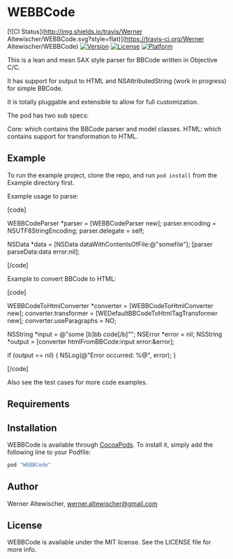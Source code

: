 # WEBBCode

[![CI Status](http://img.shields.io/travis/Werner Altewischer/WEBBCode.svg?style=flat)](https://travis-ci.org/Werner Altewischer/WEBBCode)
[![Version](https://img.shields.io/cocoapods/v/WEBBCode.svg?style=flat)](http://cocoapods.org/pods/WEBBCode)
[![License](https://img.shields.io/cocoapods/l/WEBBCode.svg?style=flat)](http://cocoapods.org/pods/WEBBCode)
[![Platform](https://img.shields.io/cocoapods/p/WEBBCode.svg?style=flat)](http://cocoapods.org/pods/WEBBCode)

This is a lean and mean SAX style parser for BBCode written in Objective C/C.

It has support for output to HTML and NSAttributedString (work in progress) for simple BBCode.

It is totally pluggable and extensible to allow for full customization.

The pod has two sub specs:

Core: which contains the BBCode parser and model classes.
HTML: which contains support for transformation to HTML.

## Example

To run the example project, clone the repo, and run `pod install` from the Example directory first.

Example usage to parse:

[code]

WEBBCodeParser *parser = [WEBBCodeParser new];
parser.encoding = NSUTF8StringEncoding;
parser.delegate = self;

NSData *data = [NSData dataWithContentsOfFile:@"somefile"];
[parser parseData:data error:nil];

[/code]

Example to convert BBCode to HTML:

[code]

WEBBCodeToHtmlConverter *converter = [WEBBCodeToHtmlConverter new];
converter.transformer = [WEDefaultBBCodeToHtmlTagTransformer new];
converter.useParagraphs = NO;

NSString *input = @"some [b]bb code[/b]"";
NSError *error = nil;
NSString *output = [converter htmlFromBBCode:input error:&error];

if (output == nil) {
    NSLog(@"Error occurred: %@", error);
}

[/code]

Also see the test cases for more code examples.

## Requirements

## Installation

WEBBCode is available through [CocoaPods](http://cocoapods.org). To install
it, simply add the following line to your Podfile:

```ruby
pod "WEBBCode"
```

## Author

Werner Altewischer, werner.altewischer@gmail.com

## License

WEBBCode is available under the MIT license. See the LICENSE file for more info.
